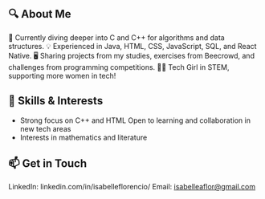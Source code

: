 ## 🔍 About Me
🌱 Currently diving deeper into C and C++ for algorithms and data structures.
💡 Experienced in Java, HTML, CSS, JavaScript, SQL, and React Native.
🖥️ Sharing projects from my studies, exercises from Beecrowd, and challenges from programming competitions.
👩‍💻 Tech Girl in STEM, supporting more women in tech!

## 💼 Skills & Interests
- Strong focus on C++ and HTML
 Open to learning and collaboration in new tech areas
- Interests in mathematics and literature

## 📫 Get in Touch
LinkedIn: linkedin.com/in/isabelleflorencio/
Email: isabelleaflor@gmail.com
